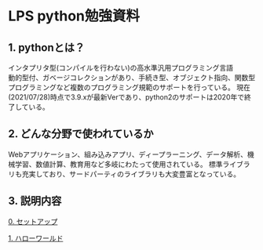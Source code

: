 # LPS python勉強資料

## 1. pythonとは？

インタプリタ型(コンパイルを行わない)の高水準汎用プログラミング言語  
動的型付、ガベージコレクションがあり、手続き型、オブジェクト指向、関数型プログラミングなど複数のプログラミング規範のサポートを行っている。
現在(2021/07/28)時点で3.9.xが最新Verであり、python2のサポートは2020年で終了している。

## 2. どんな分野で使われているか

Webアプリケーション、組み込みアプリ、ディープラーニング、データ解析、機械学習、数値計算、教育用など多岐にわたって使用されている。
標準ライブラリも充実しており、サードパーティのライブラリも大変豊富となっている。

## 3. 説明内容

[0. セットアップ](./0_setup/readme.md)

[1. ハローワールド](./1_helloworld/readme.md)
